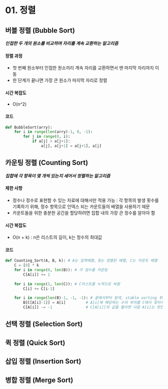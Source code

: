 # 01. 정렬



## 버블 정렬 (Bubble Sort)

***인접한 두 개의 원소를 비교하며 자리를 계속 교환하는 알고리즘***

#### 정렬 과정

- 첫 번째 원소부터 인접한 원소끼리 계속 자리를 교환하면서 맨 마지막 자리까지 이동
- 한 단계가 끝나면 가장 큰 원소가 마지막 자리로 정렬

#### 시간 복잡도

- O(n^2)

#### 코드

``` python
def BubbleSort(arry):
    for i in range(len(arry)-1, 0, -1):
        for j in range(0, i):
            if a[j] > a[j+1]:
                a[j], a[j+1] = a[j+1], a[j]
```





## 카운팅 정렬 (Counting Sort)

***집합에 각 항목이 몇 개씩 있는지 세어서 정렬하는 알고리즘***

#### 제한 사항

- 정수나 정수로 표현할 수 있는 자료에 대해서만 적용 가능 : 각 항목의 발생 횟수를 기록하기 위해, 정수 항목으로 인덱스 되는 카운트들의 배열을 사용하기 때문
- 카운트들을 위한 충분한 공간을 할당하려면 집합 내의 가장 큰 정수를 알아야 함

#### 시간 복잡도

- O(n + k) : n은 리스트의 길이, k는 정수의 최대값

#### 코드

```python
def Counting_Sort(A, B, k): # A는 입력배열, B는 정렬된 배열, C는 카운트 배열
    C = [0] * k
    for i in range(0, len(B)): # 각 정수를 카운팅
        C[A[i]] += 1
        
    for i in range(1, len(C)): # C리스트를 누적으로 바꿈
        C[i] += C[i-1]
    
    for i in range(len(B)-1, -1, -1): # 끝에서부터 탐색, stable sorting 위함
        B[C[A[i]-1]] = A[i]			# A[i]에 해당하는 수의 위치를 C에서 찾아서 B에 할당
        C[A[i]] -= -1				# C[A[i]]의 값을 줄이면 다음 A[i]는 한칸 앞쪽에 B에 할당
```





## 선택 정렬 (Selection Sort)



## 퀵 정렬 (Quick Sort)



## 삽입 정렬 (Insertion Sort)



## 병합 정렬 (Merge Sort)

